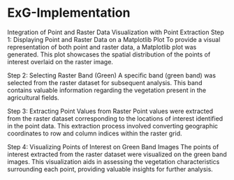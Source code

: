 # ExG-Implementation
Integration of Point and Raster Data Visualization with Point Extraction
Step 1: Displaying Point and Raster Data on a Matplotlib Plot To provide a visual representation of both point and raster data, a Matplotlib plot was generated. This plot showcases the spatial distribution of the points of interest overlaid on the raster image.

Step 2: Selecting Raster Band (Green)
A specific band (green band) was selected from the raster dataset for subsequent analysis. This band contains valuable information regarding the vegetation present in the agricultural fields.

Step 3: Extracting Point Values from Raster
Point values were extracted from the raster dataset corresponding to the locations of interest identified in the point data. This extraction process involved converting geographic coordinates to row and column indices within the raster grid.

Step 4: Visualizing Points of Interest on Green Band Images
The points of interest extracted from the raster dataset were visualized on the green band images. This visualization aids in assessing the vegetation characteristics surrounding each point, providing valuable insights for further analysis.

